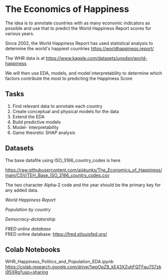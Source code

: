 # The Economics of Happiness

The idea is to annotate countries with as many economic indicators as possible and use that to predict the World Happiness Report scores for various years.

Since 2002, the World Happiness Report has used statistical analysis to determine the world's happiest countries https://worldhappiness.report/

The WHR data is at https://www.kaggle.com/datasets/unsdsn/world-happiness

We will then use EDA, models, and model interpretability to determine which factors contribute the most to predicting the Happiness Score

## Tasks

1. Find relevant data to annotate each country  
2. Create conceptual and physical models for the data  
3. Extend the EDA  
4. Build predictive models  
5. Model- Interpretability
6. Game theoretic SHAP analysis  

## Datasets
 
 The base datafile using ISO_3166_country_codes is here
 
 https://raw.githubusercontent.com/aiskunks/The_Economics_of_Happiness/main/CSV/TEH_Base_ISO_3166_country_codes.csv
 
 The two character Alpha-2 code and the year should be the primary key for any added data.
 
 
*World Happiness Report*   

*Population by country*   

*Democracy-dictatorship*  

*FRED online database*  
FRED online database: https://fred.stlouisfed.org/

## Colab Notebooks

WHR_Happiness_Politics_and_Population_EDA.ipynb  https://colab.research.google.com/drive/1wpOpZ8_kE43XZuhFQTFau7S7zki95XRg?usp=sharing

